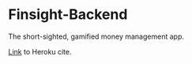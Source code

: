 # Finsight-Backend

The short-sighted, gamified money management app.

[Link](https://finsight.herokuapp.com/) to Heroku cite.
